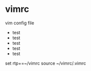# vimrc
vim config file


<ul>
    <li>test</li>
    <li>test</li>
    <li>test</li>
    <li>test</li>
    <li>test</li>
</ul>

set rtp+=~/vimrc
source ~/vimrc/.vimrc 

